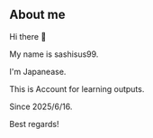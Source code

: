 ## About me

Hi there 👋

My name is sashisus99.

I'm Japanease.

This is Account for learning outputs.

Since 2025/6/16.

Best regards!

<!--
**sashisus99/sashisus99** is a ✨ _special_ ✨ repository because its `README.md` (this file) appears on your GitHub profile.

Here are some ideas to get you started:

- 🔭 I’m currently working on ...
- 🌱 I’m currently learning ...
- 👯 I’m looking to collaborate on ...
- 🤔 I’m looking for help with ...
- 💬 Ask me about ...
- 📫 How to reach me: ...
- 😄 Pronouns: ...
- ⚡ Fun fact: ...
-->
